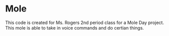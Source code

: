 # Mole

This code is created for Ms. Rogers 2nd period class for a Mole Day project. This mole is able to take in voice commands and do certian things.
